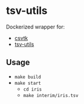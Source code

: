 # tsv-utils
Dockerized wrapper for:
* [csvtk](https://github.com/shenwei356/csvtk)
* [tsv-utils](https://github.com/eBay/tsv-utils)

## Usage
* `make build`
* `make start`
  * `cd iris`
  * `make interim/iris.tsv`
